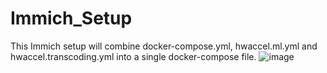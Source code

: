 # Immich_Setup
This Immich setup will combine docker-compose.yml, hwaccel.ml.yml and hwaccel.transcoding.yml into a single docker-compose file.
![image](https://github.com/user-attachments/assets/c193afb6-3268-475e-b539-55a6a96848ba)
